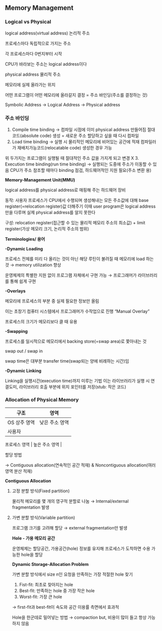 ## Memory Management

### Logical vs Physical

logical address(virtual address) 논리적 주소

프로세스마다 독립적으로 가지는 주소

각 프로세스마다 0번지부터 시작

CPU가 바라보는 주소는 logical address이다

physical address 물리적 주소

메모리에 실제 올라가는 위치

어떤 프로그램이 어떤 메모리에 올라갈지 결정 = 주소 바인딩(주소를 결정하는 것)

Symbolic Address → Logical Address → Physical address

### 주소 바인딩

1. Compile time binding → 컴파일 시점에 이미 physical address 만들어짐
절대코드(absolute code) 생성 = 새로운 주소 할당하고 싶을 때 다시 컴파일
2. Load time binding → 실행 시 물리적인 메모리에 비어있는 공간에 적재
컴파일러가 재배치가능코드(relocatable code) 생성한 경우 가능

위 두가지는 프로그램이 실행될 때 절대적인 주소 값을 가지게 되고 변경 X
3. Execution time binding(run time binding) → 실행되는 도중에 주소가 이동할 수 있음
CPU가 주소 참조할 때마다 binding 점검, 하드웨어적인 지원 필요(주소 변환 용)

**Memory-Management Unit(MMU)**

logical address를 physical address로 매핑해 주는 하드웨어 장비

동작: 사용자 프로세스가 CPU에서 수행되며 생성해내는 모든 주소값에 대해 base register(=relocation register)값 더해주기
이때 user program은 logical address만을 다루며 실제 physical address를 알지 못한다

구성: relocation register(접근할 수 있는 물리적 메모리 주소의 최소값) + limit register(가상 메모리 크기,  논리적 주소의 범위)

**Terminologies/ 용어**

**-Dynamic Loading** 

프로세스 전체를 미리 다 올리는 것이 아닌 해당 루틴이 불려질 때 메모리에 load 하는 것
→ memory utilization 향상

운영체제의 특별한 지원 없이 프로그램 자체에서 구현 가능 → 프로그래머가 라이브러리를 통해 쉽게 구현

**-Overlays**

메모리에 프로세스의 부분 중 실제 필요한 정보만 올림

이는 초창기 컴퓨터 시스템에서 프로그래머가 수작업으로 진행 “Manual Overlay”

프로세스의 크기가 메모리보다 클 때 유용

**-Swapping**

프로세스를 일시적으로 메모리에서 backing store(=swap area)로 쫓아내는 것

swap out / swap in

swap time은 대부분 transfer time(swap되는 양에 비례하는 시간)임

**-Dynamic Linking**

Linking을 실행시간(execution time)까지 미루는 기법
이는 라이브러리가 실행 시 연결도미, 라이브러리 호출 부분에 위치 포인터를 저장(stub: 작은 코드)

### Allocation of Physical Memory

| 구조 | 영역 |
| --- | --- |
| OS 상주 영역 | 낮은 주소 영역 |
| 사용자
프로세스
영역 | 높은 주소 영역 |

할당 방법 

→ Contiguous allocation(연속적인 공간 적재) & Noncontiguous allocation(여러 영역 분산 적재)

**Contiguous Allocation**

1. 고정 분할 방식(Fixed partition)
    
    물리적 메모리를 몇 개의 영구적 분할로 나눔 → Internal/external fragmentation 발생
    
2. 가변 분할 방식(Variable partition)
    
    프로그램 크기를 고려해 할당 → external fragmentation만 발생
    
    **Hole - 가용 메모리 공간**
    
    운영체제는 할당공간, 가용공간(hole) 정보를 유지해 프로세스가 도착하면 수용 가능한 hole을 할당
    
    **Dynamic Storage-Allocation Problem**
    
    가변 분할 방식에서 size n인 요청을 만족하는 가장 적절한 hole 찾기
    
    1. Fist-fit: 최초로 찾아지는 hole
    2. Best-fit: 만족하는 hole 중 가장 작은 hole
    3. Worst-fit: 가장 큰 hole
    
    → first-fit과 best-fit이 속도와 공간 이용률 측면에서 효과적
    
    Hole을 한군데로 밀어넣는 방법 → compaction
    but, 비용이 많이 들고 항상 가능하지 않음
